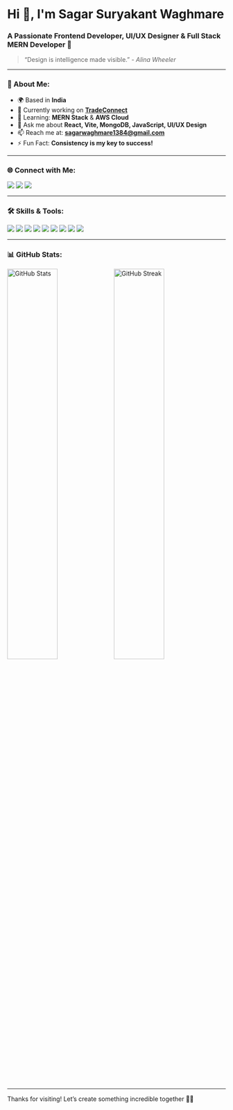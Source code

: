 # Hi 👋, I'm **Sagar Suryakant Waghmare**

### A Passionate Frontend Developer, UI/UX Designer & Full Stack MERN Developer 🚀

> “Design is intelligence made visible.” - *Alina Wheeler*

---

### 🌟 About Me:
- 🌍 Based in **India**
- 🔭 Currently working on **[TradeConnect](#)**
- 🌱 Learning: **MERN Stack** & **AWS Cloud**
- 💬 Ask me about **React, Vite, MongoDB, JavaScript, UI/UX Design**
- 📫 Reach me at: **sagarwaghmare1384@gmail.com**
- ⚡ Fun Fact: **Consistency is my key to success!**

---

### 🌐 Connect with Me:
<p align="left">
  <a href="https://www.linkedin.com/in/sagar-waghmare/" target="_blank"><img src="https://img.shields.io/badge/-LinkedIn-blue?style=for-the-badge&logo=linkedin&logoColor=white" /></a>
  <a href="https://www.hackerrank.com/sagar_waghmare" target="_blank"><img src="https://img.shields.io/badge/-HackerRank-2EC866?style=for-the-badge&logo=hackerrank&logoColor=white" /></a>
  <a href="https://leetcode.com/sagar_waghmare/" target="_blank"><img src="https://img.shields.io/badge/-LeetCode-FFA116?style=for-the-badge&logo=leetcode&logoColor=white" /></a>
</p>

---

### 🛠️ Skills & Tools:
<p>
  <img src="https://img.shields.io/badge/-HTML5-E34F26?style=for-the-badge&logo=html5&logoColor=white" />
  <img src="https://img.shields.io/badge/-CSS3-1572B6?style=for-the-badge&logo=css3&logoColor=white" />
  <img src="https://img.shields.io/badge/-JavaScript-F7DF1E?style=for-the-badge&logo=javascript&logoColor=black" />
  <img src="https://img.shields.io/badge/-React-61DAFB?style=for-the-badge&logo=react&logoColor=black" />
  <img src="https://img.shields.io/badge/-Node.js-339933?style=for-the-badge&logo=node.js&logoColor=white" />
  <img src="https://img.shields.io/badge/-MongoDB-47A248?style=for-the-badge&logo=mongodb&logoColor=white" />
  <img src="https://img.shields.io/badge/-AWS-232F3E?style=for-the-badge&logo=amazon-aws" />
  <img src="https://img.shields.io/badge/-TailwindCSS-38B2AC?style=for-the-badge&logo=tailwind-css&logoColor=white" />
  <img src="https://img.shields.io/badge/-Java-007396?style=for-the-badge&logo=java&logoColor=white" />
</p>

---

### 📊 GitHub Stats:
<p>
  <img src="https://github-readme-stats.vercel.app/api?username=SagarWaghmare&show_icons=true&theme=radical" alt="GitHub Stats" width="48%"/>
  <img src="https://github-readme-streak-stats.herokuapp.com/?user=SagarWaghmare&theme=radical" alt="GitHub Streak" width="48%"/>
</p>

---

Thanks for visiting! Let’s create something incredible together 👨‍💻

